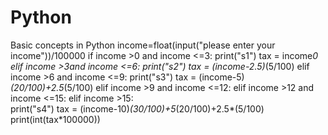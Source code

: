 # Python
Basic concepts in Python
income=float(input("please enter your income"))/100000
if income >0 and income <=3:
    print("s1")
    tax = income*0
elif income >3and income <=6:
    print("s2")
    tax = (income-2.5)*(5/100)
elif income >6 and income <=9:
    print("s3")
    tax = (income-5)*(20/100)+2.5*(5/100)
elif income >9 and income <=12:
elif income >12 and income <=15:
elif income >15:    
    print("s4")
    tax = (income-10)*(30/100)+5*(20/100)+2.5*(5/100)
print(int(tax*100000))    
    

